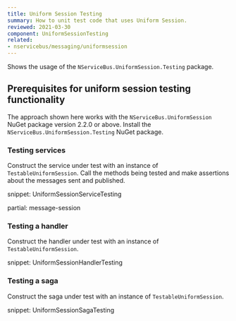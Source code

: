 ```yaml
---
title: Uniform Session Testing
summary: How to unit test code that uses Uniform Session.
reviewed: 2021-03-30
component: UniformSessionTesting
related:
- nservicebus/messaging/uniformsession
---
```


Shows the usage of the `NServiceBus.UniformSession.Testing` package.

## Prerequisites for uniform session testing functionality

The approach shown here works with the `NServiceBus.UniformSession` NuGet package version 2.2.0 or above. Install the `NServiceBus.UniformSession.Testing` NuGet package.

### Testing services

Construct the service under test with an instance of `TestableUniformSession`. Call the methods being tested and make assertions about the messages sent and published.

snippet: UniformSessionServiceTesting

partial: message-session

### Testing a handler

Construct the handler under test with an instance of `TestableUniformSession`.

snippet: UniformSessionHandlerTesting

### Testing a saga

Construct the saga under test with an instance of `TestableUniformSession`.

snippet: UniformSessionSagaTesting